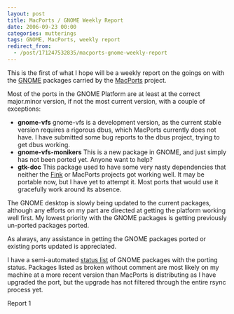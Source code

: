 ```yaml
---
layout: post
title: MacPorts / GNOME Weekly Report
date: 2006-09-23 00:00
categories: mutterings
tags: GNOME, MacPorts, weekly report
redirect_from:
  - /post/171247532835/macports-gnome-weekly-report
---
```

This is the first of what I hope will be a weekly report on the goings on with the [GNOME](http://www.gnome.org) packages carried by the [MacPorts](http://www.macports.org) project.

Most of the ports in the GNOME Platform are at least at the correct major.minor version, if not the most current version, with a couple of exceptions:
* __gnome-vfs__ gnome-vfs is a development version, as the current stable version requires a rigorous dbus, which MacPorts currently does not have. I have submitted some bug reports to the dbus project, trying to get dbus working.
* __gnome-vfs-monikers__ This is a new package in GNOME, and just simply has not been ported yet. Anyone want to help?
* __gtk-doc__ This package used to have some very nasty dependencies that neither the [Fink](http://www.finkproject.org) or MacPorts projects got working well. It may be portable now, but I have yet to attempt it. Most ports that would use it gracefully work around its absence.

The GNOME desktop is slowly being updated to the current packages, although any efforts on my part are directed at getting the platform working well first. My lowest priority with the GNOME packages is getting previously un-ported packages ported.

As always, any assistance in getting the GNOME packages ported or existing ports updated is appreciated.

I have a semi-automated [status list](http://homepage.mac.com/rhwood/macports/gnome.html) of GNOME packages with the porting status. Packages listed as broken without comment are most likely on my machine at a more recent version than MacPorts is distributing as I have upgraded the port, but the upgrade has not filtered through the entire rsync process yet.

Report 1
